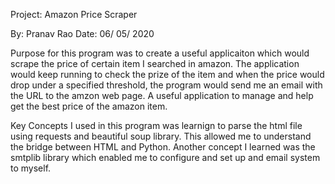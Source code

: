 Project: Amazon Price Scraper

By: Pranav Rao
Date: 06/ 05/ 2020

Purpose for this  program was to create a useful applicaiton which would scrape the price of certain item I searched in amazon. The application would keep running to check the prize of the item and when the price would drop under a specified threshold, the program would send me an email with the URL to the amzon web page. A useful application to manage and help get the best price of the amazon item.

Key Concepts I used in this program was learnign to parse the html file using requests and beautiful soup library. This allowed me to understand the bridge between HTML and Python. Another concept I learned was the smtplib library which enabled me to configure and set up and email system to myself.
